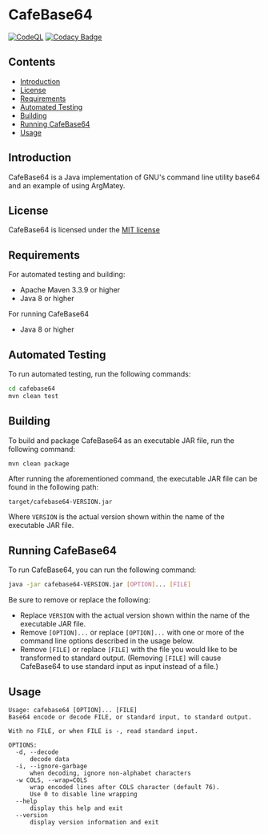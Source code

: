 # CafeBase64

[![CodeQL](https://github.com/jh3nd3rs0n/cafebase64/actions/workflows/codeql-analysis.yml/badge.svg)](https://github.com/jh3nd3rs0n/cafebase64/actions/workflows/codeql-analysis.yml) [![Codacy Badge](https://app.codacy.com/project/badge/Grade/022a9623cb904e33bce041079b879329)](https://app.codacy.com/gh/jh3nd3rs0n/cafebase64/dashboard?utm_source=gh&utm_medium=referral&utm_content=&utm_campaign=Badge_grade)

## Contents

-   [Introduction](#introduction)
-   [License](#license)
-   [Requirements](#requirements)
-   [Automated Testing](#automated-testing)
-   [Building](#building)
-   [Running CafeBase64](#running-cafebase64)
-   [Usage](#usage)

## Introduction

CafeBase64 is a Java implementation of GNU's command line utility base64 and an 
example of using ArgMatey.

## License

CafeBase64 is licensed under the 
[MIT license](https://github.com/jh3nd3rs0n/jbase64transformer/blob/master/LICENSE)

## Requirements

For automated testing and building:

-   Apache Maven 3.3.9 or higher
-   Java 8 or higher

For running CafeBase64

-   Java 8 or higher

## Automated Testing

To run automated testing, run the following commands:

```bash
cd cafebase64
mvn clean test
```

## Building

To build and package CafeBase64 as an executable JAR file, run the following 
command:

```bash
mvn clean package
```

After running the aforementioned command, the executable JAR file can be found 
in the following path:

```text
target/cafebase64-VERSION.jar
```

Where `VERSION` is the actual version shown within the name of the executable 
JAR file.

## Running CafeBase64

To run CafeBase64, you can run the following command:

```bash
java -jar cafebase64-VERSION.jar [OPTION]... [FILE]
```

Be sure to remove or replace the following:

-   Replace `VERSION` with the actual version shown within the name of the 
executable JAR file.
-   Remove `[OPTION]...` or replace `[OPTION]...` with one or more of the 
command line options described in the usage below.
-   Remove `[FILE]` or replace `[FILE]` with the file you would like to be 
transformed to standard output. (Removing `[FILE]` will cause CafeBase64 to use standard input as input instead of a file.)

## Usage

```text
Usage: cafebase64 [OPTION]... [FILE]
Base64 encode or decode FILE, or standard input, to standard output.

With no FILE, or when FILE is -, read standard input.
	
OPTIONS:
  -d, --decode
	  decode data
  -i, --ignore-garbage
	  when decoding, ignore non-alphabet characters
  -w COLS, --wrap=COLS
	  wrap encoded lines after COLS character (default 76).
	  Use 0 to disable line wrapping
  --help
	  display this help and exit
  --version
	  display version information and exit

```
